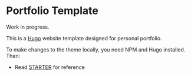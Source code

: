 # Portfolio Template

Work in progress.

This is a [Hugo](https://gohugo.io) website template designed for personal portfolio.

To make changes to the theme locally, you need NPM and Hugo installed. Then:

- Read [STARTER](/STARTER.md) for reference

